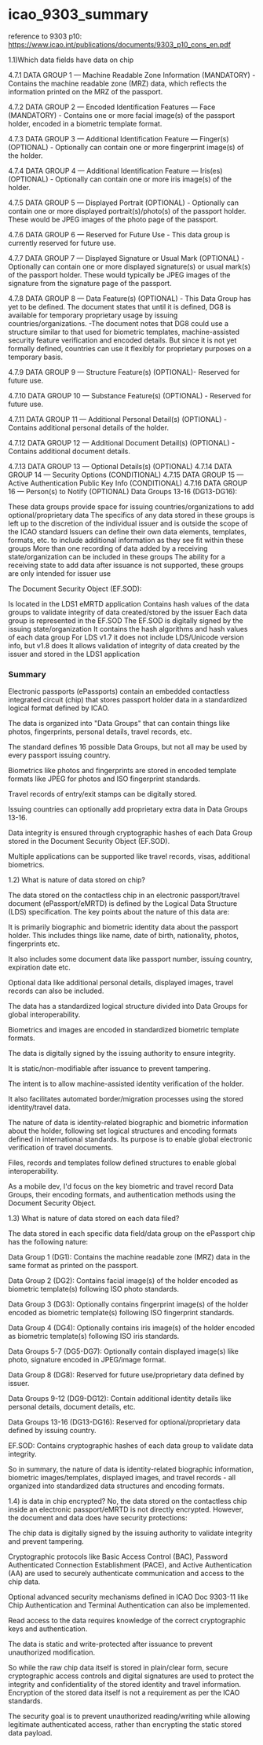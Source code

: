 # icao_9303_summary

reference to 9303 p10: https://www.icao.int/publications/documents/9303_p10_cons_en.pdf

1.1)Which data fields have data on chip

4.7.1 DATA GROUP 1 — Machine Readable Zone Information (MANDATORY) - Contains the machine readable zone (MRZ) data, which reflects the information printed on the MRZ of the passport.

4.7.2 DATA GROUP 2 — Encoded Identification Features — Face (MANDATORY) - Contains one or more facial image(s) of the passport holder, encoded in a biometric template format.

4.7.3 DATA GROUP 3 — Additional Identification Feature — Finger(s) (OPTIONAL) - Optionally can contain one or more fingerprint image(s) of the holder.

4.7.4 DATA GROUP 4 — Additional Identification Feature — Iris(es) (OPTIONAL) - Optionally can contain one or more iris image(s) of the holder.

4.7.5 DATA GROUP 5 — Displayed Portrait (OPTIONAL) - Optionally can contain one or more displayed portrait(s)/photo(s) of the passport holder. These would be JPEG images of the photo page of the passport.

4.7.6 DATA GROUP 6 — Reserved for Future Use - This data group is currently reserved for future use.

4.7.7 DATA GROUP 7 — Displayed Signature or Usual Mark (OPTIONAL) - Optionally can contain one or more displayed signature(s) or usual mark(s) of the passport holder. These would typically be JPEG images of the signature from the signature page of the passport.

4.7.8 DATA GROUP 8 — Data Feature(s) (OPTIONAL) - This Data Group has yet to be defined. The document states that until it is defined, DG8 is available for temporary proprietary usage by issuing countries/organizations.
-The document notes that DG8 could use a structure similar to that used for biometric templates, machine-assisted security feature verification and encoded details. But since it is not yet formally defined, countries can use it flexibly for proprietary purposes on a temporary basis.

4.7.9 DATA GROUP 9 — Structure Feature(s) (OPTIONAL)- Reserved for future use.

4.7.10 DATA GROUP 10 — Substance Feature(s) (OPTIONAL) - Reserved for future use.

4.7.11 DATA GROUP 11 — Additional Personal Detail(s) (OPTIONAL) - Contains additional personal details of the holder.

4.7.12 DATA GROUP 12 — Additional Document Detail(s) (OPTIONAL) - Contains additional document details.

4.7.13 DATA GROUP 13 — Optional Details(s) (OPTIONAL)
4.7.14 DATA GROUP 14 — Security Options (CONDITIONAL)
4.7.15 DATA GROUP 15 — Active Authentication Public Key Info (CONDITIONAL)
4.7.16 DATA GROUP 16 — Person(s) to Notify (OPTIONAL)
Data Groups 13-16 (DG13-DG16):

These data groups provide space for issuing countries/organizations to add optional/proprietary data
The specifics of any data stored in these groups is left up to the discretion of the individual issuer and is outside the scope of the ICAO standard
Issuers can define their own data elements, templates, formats, etc. to include additional information as they see fit within these groups
More than one recording of data added by a receiving state/organization can be included in these groups
The ability for a receiving state to add data after issuance is not supported, these groups are only intended for issuer use

The Document Security Object (EF.SOD):

Is located in the LDS1 eMRTD application
Contains hash values of the data groups to validate integrity of data created/stored by the issuer
Each data group is represented in the EF.SOD
The EF.SOD is digitally signed by the issuing state/organization
It contains the hash algorithms and hash values of each data group
For LDS v1.7 it does not include LDS/Unicode version info, but v1.8 does
It allows validation of integrity of data created by the issuer and stored in the LDS1 application


### Summary
Electronic passports (ePassports) contain an embedded contactless integrated circuit (chip) that stores passport holder data in a standardized logical format defined by ICAO.

The data is organized into "Data Groups" that can contain things like photos, fingerprints, personal details, travel records, etc.

The standard defines 16 possible Data Groups, but not all may be used by every passport issuing country.

Biometrics like photos and fingerprints are stored in encoded template formats like JPEG for photos and ISO fingerprint standards.

Travel records of entry/exit stamps can be digitally stored.

Issuing countries can optionally add proprietary extra data in Data Groups 13-16.

Data integrity is ensured through cryptographic hashes of each Data Group stored in the Document Security Object (EF.SOD).

Multiple applications can be supported like travel records, visas, additional biometrics.

1.2) What is nature of data stored on chip?

The data stored on the contactless chip in an electronic passport/travel document (ePassport/eMRTD) is defined by the Logical Data Structure (LDS) specification. The key points about the nature of this data are:

It is primarily biographic and biometric identity data about the passport holder. This includes things like name, date of birth, nationality, photos, fingerprints etc.

It also includes some document data like passport number, issuing country, expiration date etc.

Optional data like additional personal details, displayed images, travel records can also be included.

The data has a standardized logical structure divided into Data Groups for global interoperability.

Biometrics and images are encoded in standardized biometric template formats.

The data is digitally signed by the issuing authority to ensure integrity.

It is static/non-modifiable after issuance to prevent tampering.

The intent is to allow machine-assisted identity verification of the holder.

It also facilitates automated border/migration processes using the stored identity/travel data.

The nature of data is identity-related biographic and biometric information about the holder, following set logical structures and encoding formats defined in international standards. Its purpose is to enable global electronic verification of travel documents.

Files, records and templates follow defined structures to enable global interoperability.

As a mobile dev, I'd focus on the key biometric and travel record Data Groups, their encoding formats, and authentication methods using the Document Security Object.


1.3) What is nature of data stored on each data filed?


The data stored in each specific data field/data group on the ePassport chip has the following nature:

Data Group 1 (DG1): Contains the machine readable zone (MRZ) data in the same format as printed on the passport.

Data Group 2 (DG2): Contains facial image(s) of the holder encoded as biometric template(s) following ISO photo standards.

Data Group 3 (DG3): Optionally contains fingerprint image(s) of the holder encoded as biometric template(s) following ISO fingerprint standards.

Data Group 4 (DG4): Optionally contains iris image(s) of the holder encoded as biometric template(s) following ISO iris standards.

Data Groups 5-7 (DG5-DG7): Optionally contain displayed image(s) like photo, signature encoded in JPEG/image format.

Data Group 8 (DG8): Reserved for future use/proprietary data defined by issuer.

Data Groups 9-12 (DG9-DG12): Contain additional identity details like personal details, document details, etc.

Data Groups 13-16 (DG13-DG16): Reserved for optional/proprietary data defined by issuing country.

EF.SOD: Contains cryptographic hashes of each data group to validate data integrity.

So in summary, the nature of data is identity-related biographic information, biometric images/templates, displayed images, and travel records - all organized into standardized data structures and encoding formats.

1.4) is data in chip encrypted?
No, the data stored on the contactless chip inside an electronic passport/eMRTD is not directly encrypted. However, the document and data does have security protections:

The chip data is digitally signed by the issuing authority to validate integrity and prevent tampering.

Cryptographic protocols like Basic Access Control (BAC), Password Authenticated Connection Establishment (PACE), and Active Authentication (AA) are used to securely authenticate communication and access to the chip data.

Optional advanced security mechanisms defined in ICAO Doc 9303-11 like Chip Authentication and Terminal Authentication can also be implemented.

Read access to the data requires knowledge of the correct cryptographic keys and authentication.

The data is static and write-protected after issuance to prevent unauthorized modification.

So while the raw chip data itself is stored in plain/clear form, secure cryptographic access controls and digital signatures are used to protect the integrity and confidentiality of the stored identity and travel information. Encryption of the stored data itself is not a requirement as per the ICAO standards.

The security goal is to prevent unauthorized reading/writing while allowing legitimate authenticated access, rather than encrypting the static stored data payload.

